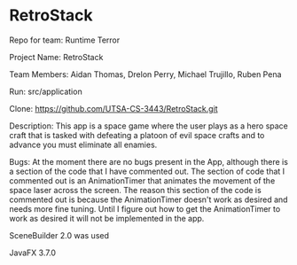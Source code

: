 # RetroStack
Repo for team: Runtime Terror

Project Name: RetroStack

Team Members: Aidan Thomas, Drelon Perry, Michael Trujillo, Ruben Pena

Run: src/application

Clone: https://github.com/UTSA-CS-3443/RetroStack.git

Description: This app is a space game where the user plays as a hero space craft that is tasked with defeating a platoon of evil space crafts and to advance you must eliminate all enamies.

Bugs: At the moment there are no bugs present in the App, although there is a section of the code that I have commented out. The section of code that I commented out is an AnimationTimer that 
animates the movement of the space laser across the screen. The reason this section of the code is commented out is because the AnimationTimer doesn't work as desired and needs more fine tuning. 
Until I figure out how to get the AnimationTimer to work as desired it will not be implemented in the app.

SceneBuilder 2.0 was used

JavaFX 3.7.0

